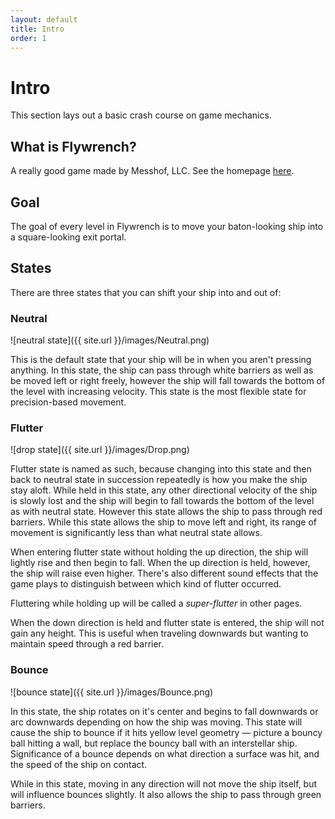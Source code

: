 ```yaml
---
layout: default
title: Intro
order: 1
---
```


# Intro

This section lays out a basic crash course on game mechanics.

## What is Flywrench?

A really good game made by Messhof, LLC. See the homepage [here](http://www.flywrench.com).

## Goal

The goal of every level in Flywrench is to move your baton-looking ship into a square-looking exit portal.

## States

There are three states that you can shift your ship into and out of:

### Neutral

![neutral state]({{ site.url }}/images/Neutral.png)

This is the default state that your ship will be in when you aren't pressing anything. In this state, the ship can pass through white barriers as well as be moved left or right freely, however the ship will fall towards the bottom of the level with increasing velocity. This state is the most flexible state for precision-based movement.

### Flutter

![drop state]({{ site.url }}/images/Drop.png)

Flutter state is named as such, because changing into this state and then back to neutral state in succession repeatedly is how you make the ship stay aloft. While held in this state, any other directional velocity of the ship is slowly lost and the ship will begin to fall towards the bottom of the level as with neutral state. However this state allows the ship to pass through red barriers. While this state allows the ship to move left and right, its range of movement is significantly less than what neutral state allows.

When entering flutter state without holding the up direction, the ship will lightly rise and then begin to fall. When the up direction is held, however, the ship will raise even higher. There's also different sound effects that the game plays to distinguish between which kind of flutter occurred.

Fluttering while holding up will be called a *super-flutter* in other pages.

When the down direction is held and flutter state is entered, the ship will not gain any height. This is useful when traveling downwards but wanting to maintain speed through a red barrier.

### Bounce

![bounce state]({{ site.url }}/images/Bounce.png)

In this state, the ship rotates on it's center and begins to fall downwards or arc downwards depending on how the ship was moving. This state will cause the ship to bounce if it hits yellow level geometry — picture a bouncy ball hitting a wall, but replace the bouncy ball with an interstellar ship. Significance of a bounce depends on what direction a surface was hit, and the speed of the ship on contact.

While in this state, moving in any direction will not move the ship itself, but will influence bounces slightly. It also allows the ship to pass through green barriers.
